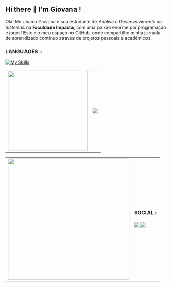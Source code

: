 ## Hi there 👋 I'm Giovana !

Olá! Me chamo Giovana e sou estudante de *Análise e Desenvolvimento de Sistemas* na **Faculdade Impacta**, com uma paixão enorme por programação e jogos!
Este é o meu espaço no GitHub, onde compartilho minha jornada de aprendizado contínuo através de projetos pessoais e acadêmicos.

### LANGUAGES ::
[![My Skills](https://skillicons.dev/icons?i=py,js,html,css,kotlin,aws,docker,flask,git,postman,sqlite&theme=light)](https://skillicons.dev)


<table>
  <tr>
    <td>
      <img src="https://giffiles.alphacoders.com/297/2970.gif" width="250"/>
    </td>
    <td>
      <img src="https://github-readme-stats.vercel.app/api?username=gilopesr&theme=transparent&bg_color=ffff&border_color=ff95bc&show_icons=true&icon_color=30A3DC&title_color=ff95bc&text_color=000" />
    </td>
  </tr>
</table>

<table>
  <tr>
    <td>
      <a href="https://github.com/kittinan/spotify-github-profile">
        <img src="https://spotify-github-profile.kittinanx.com/api/view?uid=bp4a55facwn9lgfdxtcx71ahe&cover_image=true&theme=novatorem&show_offline=false&background_color=ededed&interchange=true&bar_color=deb5d1&bar_color_cover=false" width="380"/>
      </a>
    </td>
    <td>
      <b>SOCIAL ::</b><br><br>
      <a href="https://www.linkedin.com/in/giovana-lopes-ribeiro-4635912a8">
        <img src="https://img.shields.io/badge/LinkedIn-0077B5?style=for-the-badge&logo=linkedin&logoColor=white"/>
      </a>
      <a href="mailto:gilopes2005@gmail.com">
        <img src="https://img.shields.io/badge/Gmail-333333?style=for-the-badge&logo=gmail&logoColor=pink"/>
      </a>
    </td>
  </tr>
</table>


